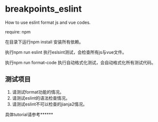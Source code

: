 # breakpoints_eslint
How to use eslint format js and vue codes.

require: npm

在目录下运行npm install 安装所有依赖。

执行npm run eslint 执行eslsint测试，会检查所有js与vue文件。

执行npm run format-code 执行自动格式化测试，会自动格式化所有测试代码。

## 测试项目
1. 请测试format功能的情况。
2. 请测试eslint的语法检查情况。
3. 请测试eslint不可以检查的jianja2情况。

具体tutorial请参考******

